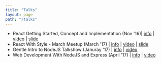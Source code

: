 ```yaml
---
title: "Talks"
layout: page
path: "/talks"
---
```


* React Getting Started, Concept and Implementation (Nov '16)| [info](https://www.codepolitan.com/webinar-replay-react-js-getting-started-concepts-implementation) | [video](https://youtu.be/ZxnrCngLSu0?list=PLTY2nW4jwtG9NxFrZE6Mm1QosZnUmxzbE) | [slide](https://www.slideshare.net/rizafahmi/react-webinar-with-codepolitan)
* React With Style - March Meetup (March '17) | [info](https://www.meetup.com/reactindonesia/events/237901182/) | [video](https://youtu.be/OsExRKL8isA?list=PLTY2nW4jwtG9NxFrZE6Mm1QosZnUmxzbE) | [slide](https://www.slideshare.net/rizafahmi/styling-your-react-app)
* Gentle Intro to NodeJS Talkshow (Januray '17) | [info](https://www.meetup.com/HACKTIV8/events/237006274/) | [video](https://www.youtube.com/watch?v=Q41Tgy-W_7w&list=PLTY2nW4jwtG-GOuEKiQ95G_7m_znjLXui&index=1)
* Web Development With NodeJS and Express (April '17) | [info](https://www.facebook.com/events/1295871230490308/) | [video](https://youtu.be/D7lpojnH10s?list=PLTY2nW4jwtG-GOuEKiQ95G_7m_znjLXui)
